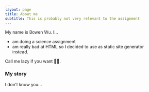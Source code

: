 ```yaml
---
layout: page
title: About me
subtitle: This is probably not very relevant to the assignment
---
```


My name is Bowen Wu. I...

- am doing a science assignment
- am really bad at HTML so I decided to use as static site generator instead.

Call me lazy if you want 🤷‍♂️.

### My story

I don't know you...
